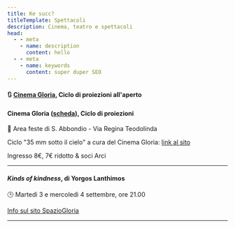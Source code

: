 ```yaml
---
title: Ke succ?
titleTemplate: Spettacoli
description: Cinema, teatro e spettacoli
head:
  - - meta
    - name: description
      content: hello
  - - meta
    - name: keywords
      content: super duper SEO
---
```

#### 🔃 [Cinema Gloria](/schede/cinema/#gloria), **Ciclo di proiezioni all'aperto**
#### Cinema Gloria ([scheda](/schede/cinema/#gloria)), Ciclo di proiezioni

📍 Area feste di S. Abbondio - Via Regina Teodolinda

Ciclo "35 mm sotto il cielo" a cura del Cinema Gloria: [link al sito](https://www.spaziogloria.com/)

Ingresso 8€, 7€ ridotto & soci Arci 

***

#### *Kinds of kindness*, di Yorgos Lanthimos

🕒 Martedì 3 e mercoledì 4 settembre, ore 21.00

[Info sul sito SpazioGloria](https://www.spaziogloria.com/events/35mm-kinds-of-kindness-di-yorgos-lanthimos-2024-09-03-21-00)

***